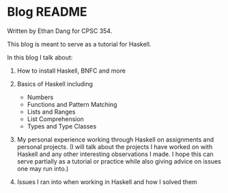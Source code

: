 # Blog README
Written by Ethan Dang for CPSC 354.

This blog is meant to serve as a tutorial for Haskell. 

In this blog I talk about:

1. How to install Haskell, BNFC and more

2. Basics of Haskell including
    
    - Numbers
    - Functions and Pattern Matching
    - Lists and Ranges
    - List Comprehension
    - Types and Type Classes

3. My personal experience working through Haskell on assignments and personal projects. (I will talk about the projects I have worked on with Haskell and any other interesting observations I made. I hope this can serve partially as a tutorial or practice while also giving advice on issues one may run into.)

4. Issues I ran into when working in Haskell and how I solved them
